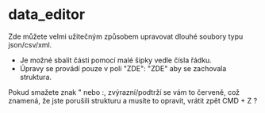 # data_editor

Zde můžete velmi užitečným způsobem upravovat dlouhé soubory typu json/csv/xml.

- Je možné sbalit části pomocí malé šipky vedle čísla řádku.
- Úpravy se provádí pouze v poli  "ZDE": "ZDE"  aby se zachovala struktura.

Pokud smažete znak " nebo :, zvýrazní/podtrží se vám to červeně, což znamená, že jste porušili strukturu a musíte to opravit, vrátit zpět CMD + Z ?
